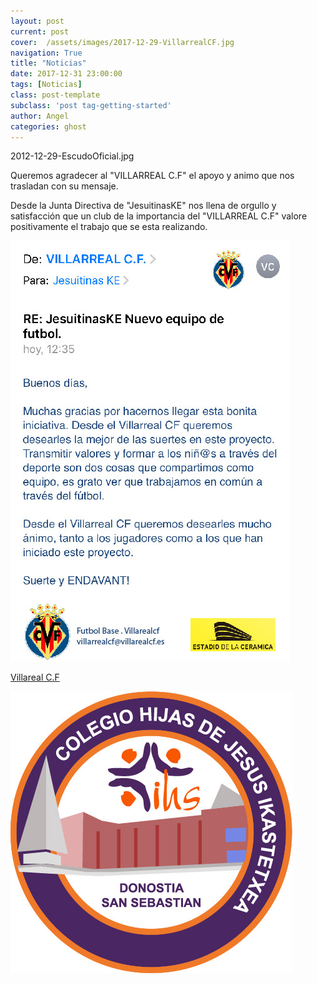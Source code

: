 ```yaml
---
layout: post
current: post
cover:  /assets/images/2017-12-29-VillarrealCF.jpg
navigation: True
title: "Noticias"
date: 2017-12-31 23:00:00
tags: [Noticias]
class: post-template
subclass: 'post tag-getting-started'
author: Angel
categories: ghost
---
```

2012-12-29-EscudoOficial.jpg


Queremos agradecer al "VILLARREAL  C.F" el apoyo y animo que nos trasladan con su mensaje.

Desde la Junta Directiva de "JesuitinasKE" nos llena de orgullo y satisfacción que un club de la importancia del "VILLARREAL  C.F" valore positivamente el trabajo que se esta realizando.

<p><a href="http://www.jesuitinasdonostia.com/"><img src="/assets/images/2017-12-29-VillarrealCFAgradecimiento.jpg" alt="marketplace"></a></p>

<p> <a href="http://www.villarrealcf.es//">Villareal C.F</a></p>

<p><a href="http://www.jesuitinasdonostia.com/"><img src="/assets/images/2012-12-29-EscudoOficial.jpg" alt="marketplace"></a></p>
